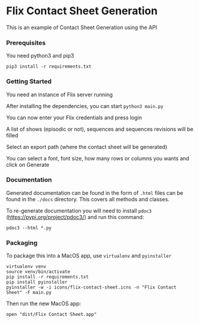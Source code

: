 # Flix Contact Sheet Generation

This is an example of Contact Sheet Generation using the API

### Prerequisites

You need python3 and pip3

```
pip3 install -r requirements.txt
```

### Getting Started

You need an instance of Flix server running

After installing the dependencies, you can start `python3 main.py`

You can now enter your Flix credentials and press login

A list of shows (episodic or not), sequences and sequences revisions will be filled

Select an export path (where the contact sheet will be generated)

You can select a font, font size, how many rows or columns you wants and click on Generate

### Documentation

Generated documentation can be found in the form of `.html` files can be found in the `./docs` directory. This covers all methods and classes.

To re-generate documentation you will need to install `pdoc3` (https://pypi.org/project/pdoc3/) and run this command:

```
pdoc3 --html *.py
```

### Packaging

To package this into a MacOS app, use `virtualenv` and `pyinstaller`

```
virtualenv venv
source venv/bin/activate
pip install -r requirements.txt
pip install pyinstaller
pyinstaller -w -i icons/flix-contact-sheet.icns -n "Flix Contact Sheet" -F main.py
```

Then run the new MacOS app:
```
open "dist/Flix Contact Sheet.app"
```

